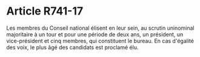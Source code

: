 # Article R741-17

Les membres du Conseil national élisent en leur sein, au scrutin uninominal majoritaire à un tour et pour une période de deux ans, un président, un vice-président et cinq membres, qui constituent le bureau. En cas d'égalité des voix, le plus âgé des candidats est proclamé élu.
